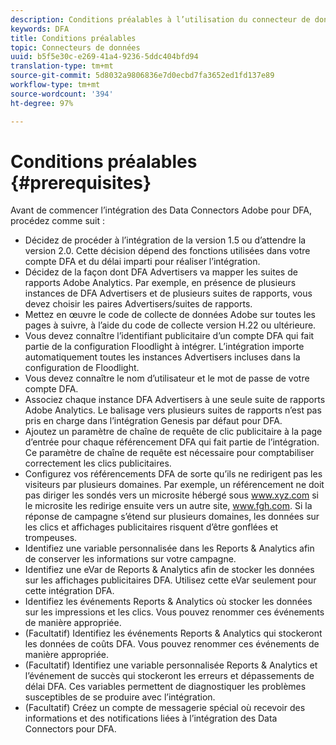 ```yaml
---
description: Conditions préalables à l’utilisation du connecteur de données DFA avec Adobe Analytics.
keywords: DFA
title: Conditions préalables
topic: Connecteurs de données
uuid: b5f5e30c-e269-41a4-9236-5ddc404bfd94
translation-type: tm+mt
source-git-commit: 5d8032a9806836e7d0ecbd7fa3652ed1fd137e89
workflow-type: tm+mt
source-wordcount: '394'
ht-degree: 97%

---
```



# Conditions préalables {#prerequisites}

Avant de commencer l’intégration des Data Connectors Adobe pour DFA, procédez comme suit :

* Décidez de procéder à l’intégration de la version 1.5 ou d’attendre la version 2.0. Cette décision dépend des fonctions utilisées dans votre compte DFA et du délai imparti pour réaliser l’intégration.
* Décidez de la façon dont DFA Advertisers va mapper les suites de rapports Adobe Analytics. Par exemple, en présence de plusieurs instances de DFA Advertisers et de plusieurs suites de rapports, vous devez choisir les paires Advertisers/suites de rapports.
* Mettez en œuvre le code de collecte de données Adobe sur toutes les pages à suivre, à l’aide du code de collecte version H.22 ou ultérieure.
* Vous devez connaître l’identifiant publicitaire d’un compte DFA qui fait partie de la configuration Floodlight à intégrer. L’intégration importe automatiquement toutes les instances Advertisers incluses dans la configuration de Floodlight.
* Vous devez connaître le nom d’utilisateur et le mot de passe de votre compte DFA.
* Associez chaque instance DFA Advertisers à une seule suite de rapports Adobe Analytics. Le balisage vers plusieurs suites de rapports n’est pas pris en charge dans l’intégration Genesis par défaut pour DFA.
* Ajoutez un paramètre de chaîne de requête de clic publicitaire à la page d’entrée pour chaque référencement DFA qui fait partie de l’intégration. Ce paramètre de chaîne de requête est nécessaire pour comptabiliser correctement les clics publicitaires.
* Configurez vos référencements DFA de sorte qu’ils ne redirigent pas les visiteurs par plusieurs domaines. Par exemple, un référencement ne doit pas diriger les sondés vers un microsite hébergé sous www.xyz.com si le microsite les redirige ensuite vers un autre site, www.fgh.com. Si la réponse de campagne s’étend sur plusieurs domaines, les données sur les clics et affichages publicitaires risquent d’être gonflées et trompeuses.
* Identifiez une variable personnalisée dans les Reports &amp; Analytics afin de conserver les informations sur votre campagne.
* Identifiez une eVar de Reports &amp; Analytics afin de stocker les données sur les affichages publicitaires DFA. Utilisez cette eVar seulement pour cette intégration DFA.
* Identifiez les événements Reports &amp; Analytics où stocker les données sur les impressions et les clics. Vous pouvez renommer ces événements de manière appropriée.
* (Facultatif) Identifiez les événements Reports &amp; Analytics qui stockeront les données de coûts DFA. Vous pouvez renommer ces événements de manière appropriée.
* (Facultatif) Identifiez une variable personnalisée Reports &amp; Analytics et l’événement de succès qui stockeront les erreurs et dépassements de délai DFA. Ces variables permettent de diagnostiquer les problèmes susceptibles de se produire avec l’intégration.
* (Facultatif) Créez un compte de messagerie spécial où recevoir des informations et des notifications liées à l’intégration des Data Connectors pour DFA.

